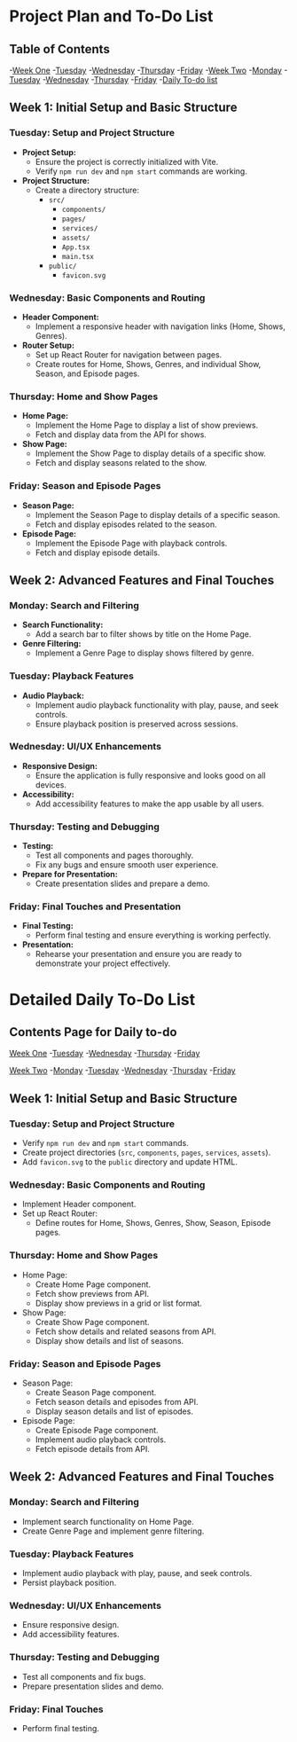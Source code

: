 # Project Plan and To-Do List

## **Table of Contents**

-[Week One](#week-1-initial-setup-and-basic-structure)
  -[Tuesday](#tuesday-setup-and-project-structure)
  -[Wednesday](#wednesday-basic-components-and-routing)
  -[Thursday](#thursday-home-and-show-pages)
  -[Friday](#friday-season-and-episode-pages)
-[Week Two](#week-2-advanced-features-and-final-touches)
  -[Monday](#monday-search-and-filtering)
  -[Tuesday](#tuesday-playback-features)
  -[Wednesday](#wednesday-uiux-enhancements)
  -[Thursday](#thursday-testing-and-debugging)
  -[Friday](#friday-final-touches-and-presentation)
-[Daily To-do list](#detailed-daily-to-do-list)

## Week 1: Initial Setup and Basic Structure

### **Tuesday: Setup and Project Structure**
- **Project Setup:**
  - Ensure the project is correctly initialized with Vite.
  - Verify `npm run dev` and `npm start` commands are working.
- **Project Structure:**
  - Create a directory structure:
    - `src/`
      - `components/`
      - `pages/`
      - `services/`
      - `assets/`
      - `App.tsx`
      - `main.tsx`
    - `public/`
      - `favicon.svg`

### **Wednesday: Basic Components and Routing**
- **Header Component:**
  - Implement a responsive header with navigation links (Home, Shows, Genres).
- **Router Setup:**
  - Set up React Router for navigation between pages.
  - Create routes for Home, Shows, Genres, and individual Show, Season, and Episode pages.

### **Thursday: Home and Show Pages**
- **Home Page:**
  - Implement the Home Page to display a list of show previews.
  - Fetch and display data from the API for shows.
- **Show Page:**
  - Implement the Show Page to display details of a specific show.
  - Fetch and display seasons related to the show.

### **Friday: Season and Episode Pages**
- **Season Page:**
  - Implement the Season Page to display details of a specific season.
  - Fetch and display episodes related to the season.
- **Episode Page:**
  - Implement the Episode Page with playback controls.
  - Fetch and display episode details.

## Week 2: Advanced Features and Final Touches

### **Monday: Search and Filtering**
- **Search Functionality:**
  - Add a search bar to filter shows by title on the Home Page.
- **Genre Filtering:**
  - Implement a Genre Page to display shows filtered by genre.

### **Tuesday: Playback Features**
- **Audio Playback:**
  - Implement audio playback functionality with play, pause, and seek controls.
  - Ensure playback position is preserved across sessions.

### **Wednesday: UI/UX Enhancements**
- **Responsive Design:**
  - Ensure the application is fully responsive and looks good on all devices.
- **Accessibility:**
  - Add accessibility features to make the app usable by all users.

### **Thursday: Testing and Debugging**
- **Testing:**
  - Test all components and pages thoroughly.
  - Fix any bugs and ensure smooth user experience.
- **Prepare for Presentation:**
  - Create presentation slides and prepare a demo.

### **Friday: Final Touches and Presentation**
- **Final Testing:**
  - Perform final testing and ensure everything is working perfectly.
- **Presentation:**
  - Rehearse your presentation and ensure you are ready to demonstrate your project effectively.

# Detailed Daily To-Do List

## **Contents Page for Daily to-do**
[Week One](#week-1-initial-setup-and-basic-structure-1)
  -[Tuesday](#tuesday-setup-and-project-structure-1)
  -[Wednesday](#wednesday-basic-components-and-routing-1)
  -[Thursday](#thursday-home-and-show-pages-1)
  -[Friday](#week-2-advanced-features-and-final-touches-1)

[Week Two](#week-2-advanced-features-and-final-touches-1)
  -[Monday](#monday-search-and-filtering-1)
  -[Tuesday](#tuesday-playback-features-1)
  -[Wednesday](#wednesday-uiux-enhancements-1)
  -[Thursday](#thursday-testing-and-debugging-1)
  -[Friday](#friday-final-touches)

## Week 1: Initial Setup and Basic Structure

### **Tuesday: Setup and Project Structure**
- Verify `npm run dev` and `npm start` commands.
- Create project directories (`src`, `components`, `pages`, `services`, `assets`).
- Add `favicon.svg` to the `public` directory and update HTML.

### **Wednesday: Basic Components and Routing**
- Implement Header component.
- Set up React Router:
  - Define routes for Home, Shows, Genres, Show, Season, Episode pages.

### **Thursday: Home and Show Pages**
- Home Page:
  - Create Home Page component.
  - Fetch show previews from API.
  - Display show previews in a grid or list format.
- Show Page:
  - Create Show Page component.
  - Fetch show details and related seasons from API.
  - Display show details and list of seasons.

### **Friday: Season and Episode Pages**
- Season Page:
  - Create Season Page component.
  - Fetch season details and episodes from API.
  - Display season details and list of episodes.
- Episode Page:
  - Create Episode Page component.
  - Implement audio playback controls.
  - Fetch episode details from API.

## Week 2: Advanced Features and Final Touches

### **Monday: Search and Filtering**
- Implement search functionality on Home Page.
- Create Genre Page and implement genre filtering.

### **Tuesday: Playback Features**
- Implement audio playback with play, pause, and seek controls.
- Persist playback position.

### **Wednesday: UI/UX Enhancements**
- Ensure responsive design.
- Add accessibility features.

### **Thursday: Testing and Debugging**
- Test all components and fix bugs.
- Prepare presentation slides and demo.

### **Friday: Final Touches**
- Perform final testing.


